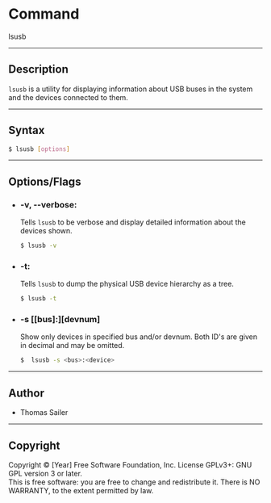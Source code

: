 # Command
lsusb

---

## Description
`lsusb`  is  a  utility  for  displaying  information  about USB buses in the system and the devices connected to them.


---

## Syntax
```bash
$ lsusb [options]
```

---

## Options/Flags
- ### -v, --verbose:
  Tells `lsusb` to be verbose and display detailed information about the devices shown.
    ```bash
    $ lsusb -v
    ```
    

- ### -t:
  Tells `lsusb` to dump the physical USB device hierarchy as a tree. 
    ```bash
    $ lsusb -t
    ```
    

- ### -s [[bus]:][devnum]
  Show  only  devices in specified bus and/or devnum. Both ID's are given in decimal and may be omitted.
    ```bash
    $  lsusb -s <bus>:<device>
    ```

---

## Author
- Thomas Sailer

---

## Copyright

Copyright © [Year] Free Software Foundation, Inc. License GPLv3+: GNU GPL version 3 or later.<br/>
This is free software: you are free to change and redistribute it. There is NO WARRANTY, to the extent permitted by law.

